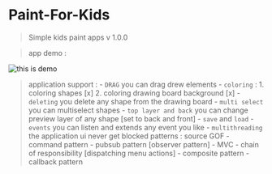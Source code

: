 # Paint-For-Kids
> Simple kids paint apps v 1.0.0 

> app demo : 

![this is demo](./demo/demos.gif)

> application support : 
    - `DRAG` you can drag drew elements
    - `coloring` : 
        1. coloring shapes [x]
        2. coloring drawing board background [x]
    - `deleting` you delete any shape from the drawing board
    - `multi select` you can multiselect shapes
    - `top layer and back` you can change preview layer of any shape [set to back and front]
    - `save` and `load` 
    - `events` you can listen and extends any event you like 
    - `multithreading` the application ui never get blocked 
> patterns : source GOF 
    - command pattern 
    - pubsub pattern [observer pattern]
    - MVC 
    - chain of responsibility  [dispatching menu actions]
    - composite pattern
    - callback pattern 
    
